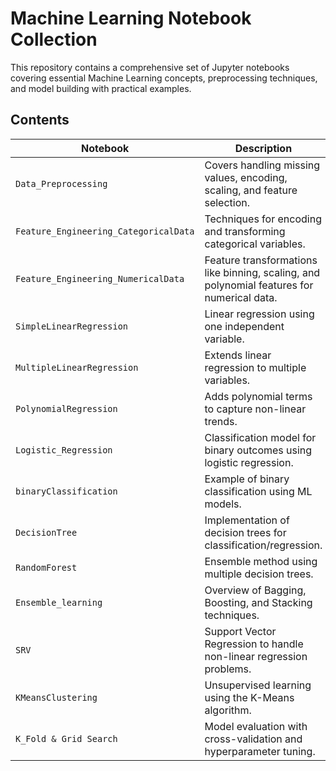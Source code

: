 # Machine Learning Notebook Collection

This repository contains a comprehensive set of Jupyter notebooks covering essential Machine Learning concepts, preprocessing techniques, and model building with practical examples.

## Contents

| Notebook | Description |
|----------|-------------|
| `Data_Preprocessing` | Covers handling missing values, encoding, scaling, and feature selection. |
| `Feature_Engineering_CategoricalData` | Techniques for encoding and transforming categorical variables. |
| `Feature_Engineering_NumericalData` | Feature transformations like binning, scaling, and polynomial features for numerical data. |
| `SimpleLinearRegression` | Linear regression using one independent variable. |
| `MultipleLinearRegression` | Extends linear regression to multiple variables. |
| `PolynomialRegression` | Adds polynomial terms to capture non-linear trends. |
| `Logistic_Regression` | Classification model for binary outcomes using logistic regression. |
| `binaryClassification` | Example of binary classification using ML models. |
| `DecisionTree` | Implementation of decision trees for classification/regression. |
| `RandomForest` | Ensemble method using multiple decision trees. |
| `Ensemble_learning` | Overview of Bagging, Boosting, and Stacking techniques. |
| `SRV` | Support Vector Regression to handle non-linear regression problems. |
| `KMeansClustering` | Unsupervised learning using the K-Means algorithm. |
| `K_Fold & Grid Search` | Model evaluation with cross-validation and hyperparameter tuning. |

